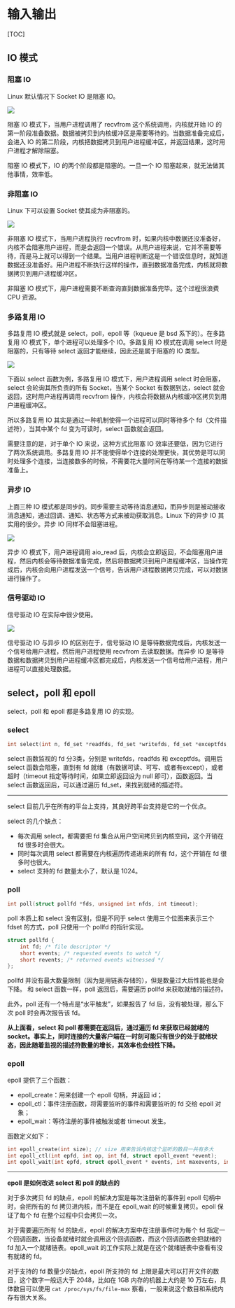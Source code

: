 # 输入输出

[TOC]

## IO 模式

### 阻塞 IO

Linux 默认情况下 Socket IO 是阻塞 IO。

![](assets/20190826090348545_31322.png)

阻塞 IO 模式下，当用户进程调用了 recvfrom 这个系统调用，内核就开始 IO 的第一阶段准备数据。数据被拷贝到内核缓冲区是需要等待的。当数据准备完成后，会进入 IO 的第二阶段，内核把数据拷贝到用户进程缓冲区，并返回结果，这时用户进程才解除阻塞。

阻塞 IO 模式下，IO 的两个阶段都是阻塞的。一旦一个 IO 阻塞起来，就无法做其他事情，效率低。

### 非阻塞 IO

Linux 下可以设置 Socket 使其成为非阻塞的。

![](assets/20190826092033424_19038.png)

非阻塞 IO 模式下，当用户进程执行 recvfrom 时，如果内核中数据还没准备好，内核不会阻塞用户进程，而是会返回一个错误。从用户进程来说，它并不需要等待，而是马上就可以得到一个结果。当用户进程判断这是一个错误信息时，就知道数据还没准备好。用户进程不断执行这样的操作，直到数据准备完成，内核就将数据拷贝到用户进程缓冲区。

非阻塞 IO 模式下，用户进程需要不断查询直到数据准备完毕。这个过程很浪费 CPU 资源。

### 多路复用 IO

多路复用 IO 模式就是 select，poll，epoll 等（kqueue 是 bsd 系下的）。在多路复用 IO 模式下，单个进程可以处理多个 IO。多路复用 IO 模式在调用 select 时是阻塞的，只有等待 select 返回才能继续，因此还是属于阻塞的 IO 类型。

![](assets/20190826092040289_22570.png)

下面以 select 函数为例，多路复用 IO 模式下，用户进程调用 select 时会阻塞，select 会轮询其所负责的所有 Socket，当某个 Socket 有数据到达，select 就会返回，这时用户进程再调用 recvfrom 操作，内核会将数据从内核缓冲区拷贝到用户进程缓冲区。

所以多路复用 IO 其实是通过一种机制使得一个进程可以同时等待多个 fd（文件描述符），当其中某个 fd 变为可读时，select 函数就会返回。

需要注意的是，对于单个 IO 来说，这种方式比阻塞 IO 效率还要低，因为它进行了两次系统调用。多路复用 IO 并不能使得单个连接的处理更快，其优势是可以同时处理多个连接，当连接数多的时候，不需要花大量时间在等待某一个连接的数据准备上。

### 异步 IO

上面三种 IO 模式都是同步的。同步需要主动等待消息通知，而异步则是被动接收消息通知，通过回调、通知、状态等方式来被动获取消息。Linux 下的异步 IO 其实用的很少。异步 IO 同样不会阻塞进程。

![](assets/20190826092047298_3437.png)

异步 IO 模式下，用户进程调用 aio_read 后，内核会立即返回，不会阻塞用户进程，然后内核会等待数据准备完成，然后将数据拷贝到用户进程缓冲区，当操作完成后，内核会向用户进程发送一个信号，告诉用户进程数据拷贝完成，可以对数据进行操作了。

### 信号驱动 IO

信号驱动 IO 在实际中很少使用。

![](assets/20190826095859154_23884.png)

信号驱动 IO 与异步 IO 的区别在于，信号驱动 IO 是等待数据完成后，内核发送一个信号给用户进程，然后用户进程使用 recvfrom 去读取数据。而异步 IO 是等待数据和数据拷贝到用户进程缓冲区都完成后，内核发送一个信号给用户进程，用户进程可以直接处理数据。

## select，poll 和 epoll

select，poll 和 epoll 都是多路复用 IO 的实现。

### select

```c
int select(int n, fd_set *readfds, fd_set *writefds, fd_set *exceptfds, struct timeval *timeout);
```

select 函数监视的 fd 分3类，分别是 writefds，readfds 和 exceptfds。调用后 select 函数会阻塞，直到有 fd 就绪（有数据可读、可写、或者有except），或者超时（timeout 指定等待时间，如果立即返回设为 null 即可），函数返回。当 select 函数返回后，可以通过遍历 fd_set，来找到就绪的描述符。

---

select 目前几乎在所有的平台上支持，其良好跨平台支持是它的一个优点。

select 的几个缺点：

- 每次调用 select，都需要把 fd 集合从用户空间拷贝到内核空间，这个开销在 fd 很多时会很大。
- 同时每次调用 select 都需要在内核遍历传递进来的所有 fd，这个开销在 fd 很多时也很大。
- select 支持的 fd 数量太小了，默认是 1024。

### poll

```c
int poll(struct pollfd *fds, unsigned int nfds, int timeout);
```

poll 本质上和 select 没有区别，但是不同于 select 使用三个位图来表示三个 fdset 的方式，poll 只使用一个 pollfd 的指针实现。

```c
struct pollfd {
    int fd; /* file descriptor */
    short events; /* requested events to watch */
    short revents; /* returned events witnessed */
};
```

pollfd 并没有最大数量限制（因为是用链表存储的），但是数量过大后性能也是会下降。 和 select 函数一样，poll 返回后，需要遍历 pollfd 来获取就绪的描述符。

此外，poll 还有一个特点是“水平触发”，如果报告了 fd 后，没有被处理，那么下次 poll 时会再次报告该 fd。

**从上面看，select 和 poll 都需要在返回后，通过遍历 fd 来获取已经就绪的 socket。事实上，同时连接的大量客户端在一时刻可能只有很少的处于就绪状态，因此随着监视的描述符数量的增长，其效率也会线性下降。**

### epoll

epoll 提供了三个函数：

- epoll_create：用来创建一个 epoll 句柄，并返回 id；
- epoll_ctl：事件注册函数，将需要监听的事件和需要监听的 fd 交给 epoll 对象；
- epoll_wait：等待注册的事件被触发或者 timeout 发生。

函数定义如下：

```c
int epoll_create(int size); // size 用来告诉内核这个监听的数目一共有多大
int epoll_ctl(int epfd, int op, int fd, struct epoll_event *event);
int epoll_wait(int epfd, struct epoll_event * events, int maxevents, int timeout);
```

---

**epoll 是如何改进 select 和 poll 的缺点的**

对于多次拷贝 fd 的缺点，epoll 的解决方案是每次注册新的事件到 epoll 句柄中时，会把所有的 fd 拷贝进内核，而不是在 epoll_wait 的时候重复拷贝。epoll 保证了每个 fd 在整个过程中只会拷贝一次。

对于需要遍历所有 fd 的缺点，epoll 的解决方案中在注册事件时为每个 fd 指定一个回调函数，当设备就绪时就会调用这个回调函数，而这个回调函数会把就绪的 fd 加入一个就绪链表。epoll_wait 的工作实际上就是在这个就绪链表中查看有没有就绪的 fd。

对于支持的 fd 数量少的缺点，epoll 所支持的 fd 上限是最大可以打开文件的数目，这个数字一般远大于 2048，比如在 1GB 内存的机器上大约是 10 万左右，具体数目可以使用 `cat /proc/sys/fs/file-max` 察看，一般来说这个数目和系统内存有很大关系。
